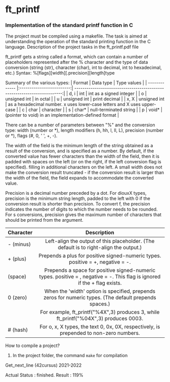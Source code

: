 # ft_printf

### Implementation of the standard printf function in C
The project must be compiled using a makefile. The task is aimed at understanding the operation of the standard printing function in the C language.
Description of the project tasks in the ft_printf.pdf file

ft_printf gets a string called a format, which can contain a number of placeholders represented after the % character and the type of data conversion (string (str), character (char), int to decimal, int to hexadecimal, etc.) Syntax: %[flags][width][.precision][length]type

Summary of the various types:
| Format        | Data type                 | Type values                                                              |
| ------------- |:-------------------------:| ------------------------------------------------------------------------:|
| d, i          | int                       | int as a signed integer                                                  |
| o             | unsigned int              | in octal                                                                 |
| u             | unsigned int              | print decimal                                                            |
| x, X          | unsigned int              | as a hexadecimal number. x uses lower-case letters and X uses upper-case |
| c             | char                      | character                                                                |
| s             | char*                     | null-terminated string                                                   |
| p             | void*                     | (pointer to void) in an implementation-defined format                    |

There can be a number of parameters between "%" and the conversion type: width (number or *), length modifiers (h, hh, l, ll, L), precision (number or *), flags (#, 0, ' ', +, -).

The width of the field is the minimum length of the string obtained as a result of the conversion, and is specified as a number. By default, if the converted value has fewer characters than the width of the field, then it is padded with spaces on the left (or on the right, if the left conversion flag is specified). filling in additional characters on the left. A small width does not make the conversion result truncated - if the conversion result is larger than the width of the field, the field expands to accommodate the converted value.

Precision is a decimal number preceded by a dot. For diouxX types, precision is the minimum string length, padded to the left with 0 if the conversion result is shorter than precision. To convert f, the precision indicates the number of digits to which the number needs to be rounded. For s conversions, precision gives the maximum number of characters that should be printed from the argument.

| Character     | Description                                                                                                               |
| ------------- |:-------------------------------------------------------------------------------------------------------------------------:|
| - (minus)     | Left-align the output of this placeholder. (The default is to right-align the output.)                                    |
| + (plus)      | Prepends a plus for positive signed-numeric types. positive = +, negative = -.                                            |
|   (space)     | Prepends a space for positive signed-numeric types. positive =  , negative = -. This flag is ignored if the + flag exists.|
| 0 (zero)      | When the 'width' option is specified, prepends zeros for numeric types. (The default prepends spaces.)                    |
|               | For example, ft_printf("%4X",3) produces    3, while ft_printf("%04X",3) produces 0003.                                   |
| # (hash)      | For o, x, X types, the text 0, 0x, 0X, respectively, is prepended to non-zero numbers.                                    |

How to compile a project?

1. In the project folder, the command `make` for compilation

Get_next_line (42cursus) 2021-2022

Actual Status : finished.
Result : 119%

